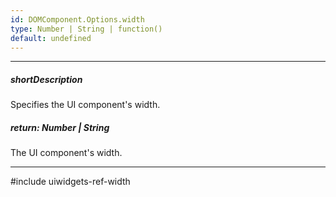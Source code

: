 ```yaml
---
id: DOMComponent.Options.width
type: Number | String | function()
default: undefined
---
```

---
##### shortDescription
Specifies the UI component's width.

##### return: Number | String
The UI component's width.

---
#include uiwidgets-ref-width